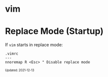 vim
===

# Replace Mode (Startup)

If `vim` starts in replace mode:

```
.vimrc
---
nnoremap R <Esc> " Disable replace mode
```

<sub><sup>Updated: 2021-12-13</sup></sub>
